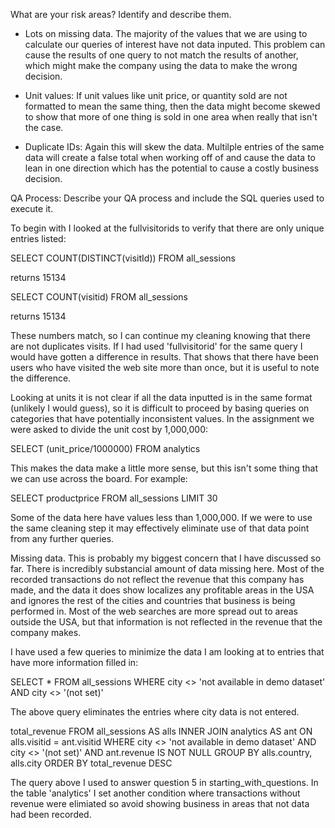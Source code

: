 What are your risk areas? Identify and describe them.

- Lots on missing data. The majority of the values that we are using to calculate our queries of interest have not data inputed. This problem can cause the results of one query to not match the results of another, which might make the company using the data to make the wrong decision.

- Unit values: If unit values like unit price, or quantity sold are not formatted to mean the same thing, then the data might become skewed to show that more of one thing is sold in one area when really that isn't the case.

- Duplicate IDs: Again this will skew the data. Multilple entries of the same data will create a false total when working off of and cause the data to lean in one direction which has the potential to cause a costly business decision.


QA Process:
Describe your QA process and include the SQL queries used to execute it.

To begin with I looked at the fullvisitorids to verify that there are only unique entries listed:

SELECT COUNT(DISTINCT(visitId))
	FROM all_sessions

returns 15134

SELECT COUNT(visitid)
	FROM all_sessions

returns 15134

These numbers match, so I can continue my cleaning knowing that there are not duplicates visits.
If I had used 'fullvisitorid' for the same query I would have gotten a difference in results. That shows that there have been users who have visited the web site more than once, but it is useful to note the difference.


Looking at units it is not clear if all the data inputted is in the same format (unlikely I would guess), so it is difficult to proceed by basing queries on categories that have potentially inconsistent values. In the assignment we were asked to divide the unit cost by 1,000,000:

SELECT (unit_price/1000000)
	FROM analytics

This makes the data make a little more sense, but this isn't some thing that we can use across the board. For example:

SELECT productprice
	FROM all_sessions
	LIMIT 30 

Some of the data here have values less than 1,000,000. If we were to use the same cleaning step it may effectively eliminate use of that data point from any further queries.


Missing data. This is probably my biggest concern that I have discussed so far. There is incredibly substancial amount of data missing here. Most of the recorded transactions do not reflect the revenue that this company has made, and the data it does show localizes any profitable areas in the USA and ignores the rest of the cities and countries that business is being performed in.
Most of the web searches are more spread out to areas outside the USA, but that information is not reflected in the revenue that the company makes.

I have used a few queries to minimize the data I am looking at to entries that have more information filled in:

SELECT *
	FROM all_sessions
		WHERE city <> 'not available in demo dataset' AND city <> '(not set)'

The above query eliminates the entries where city data is not entered.

total_revenue
	FROM all_sessions AS alls
	INNER JOIN analytics AS ant
	 	ON alls.visitid = ant.visitid
		WHERE city <> 'not available in demo dataset' AND city <> '(not set)'
		AND ant.revenue IS NOT NULL
	GROUP BY alls.country, alls.city
	ORDER BY total_revenue DESC

The query above I used to answer question 5 in starting_with_questions. In the table 'analytics' I set another condition where transactions without revenue were elimiated so avoid showing business in areas that not data had been recorded.
